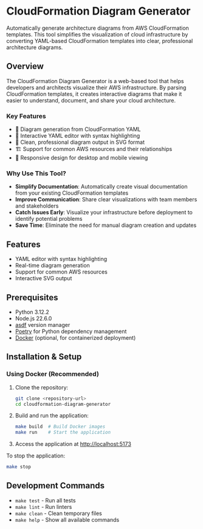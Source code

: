 # CloudFormation Diagram Generator

Automatically generate architecture diagrams from AWS CloudFormation templates. This tool simplifies the visualization of cloud infrastructure by converting YAML-based CloudFormation templates into clear, professional architecture diagrams.

## Overview

The CloudFormation Diagram Generator is a web-based tool that helps developers and architects visualize their AWS infrastructure. By parsing CloudFormation templates, it creates interactive diagrams that make it easier to understand, document, and share your cloud architecture.

### Key Features

- 🔄 Diagram generation from CloudFormation YAML
- 📝 Interactive YAML editor with syntax highlighting
- 🎨 Clean, professional diagram output in SVG format
- 🏗️ Support for common AWS resources and their relationships
- 📱 Responsive design for desktop and mobile viewing

### Why Use This Tool?

- **Simplify Documentation**: Automatically create visual documentation from your existing CloudFormation templates
- **Improve Communication**: Share clear visualizations with team members and stakeholders
- **Catch Issues Early**: Visualize your infrastructure before deployment to identify potential problems
- **Save Time**: Eliminate the need for manual diagram creation and updates

## Features

- YAML editor with syntax highlighting
- Real-time diagram generation
- Support for common AWS resources
- Interactive SVG output

## Prerequisites

- Python 3.12.2
- Node.js 22.6.0
- [asdf](https://asdf-vm.com/) version manager
- [Poetry](https://python-poetry.org/) for Python dependency management
- [Docker](https://www.docker.com/) (optional, for containerized deployment)

## Installation & Setup

### Using Docker (Recommended)

1. Clone the repository:

   ```bash
   git clone <repository-url>
   cd cloudformation-diagram-generator
   ```

2. Build and run the application:

   ```bash
   make build  # Build Docker images
   make run    # Start the application
   ```

3. Access the application at <http://localhost:5173>

To stop the application:

  ```bash
  make stop
  ```

## Development Commands

- `make test` - Run all tests
- `make lint` - Run linters
- `make clean` - Clean temporary files
- `make help` - Show all available commands
